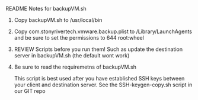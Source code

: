 README Notes for backupVM.sh

1.	Copy backupVM.sh to /usr/local/bin
2.	Copy com.stonyrivertech.vmware.backup.plist to /Library/LaunchAgents and be sure to set the permissions to 644 root:wheel
3.	REVIEW Scripts before you run them!  Such as update the destination server in backupVM.sh (the default wont work)
4.	Be sure to read the requiremetns of backupVM.sh

	This script is best used after you have established SSH keys between your client and destination server.
	See the SSH-keygen-copy.sh script in our GIT repo
